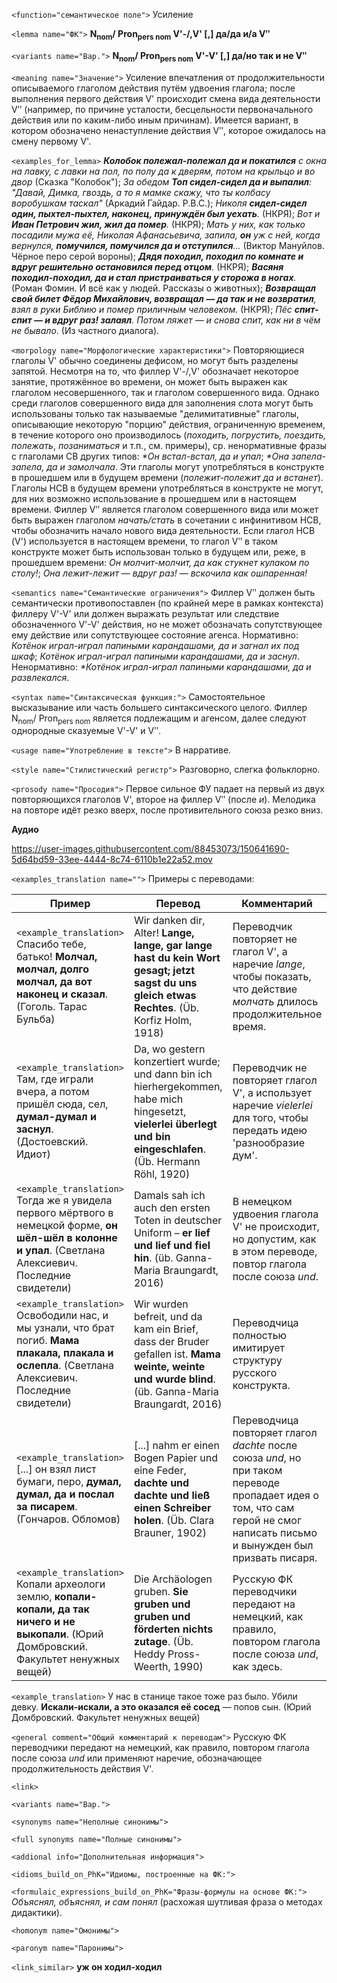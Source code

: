 `<function="семантическое поле">` Усиление

`<lemma name="ФК">` **N<sub>nom</sub>/ Pron<sub>pers nom</sub> V'-/,V' [,] да/да и/а Vʺ**

`<variants name="Вар.">` **N<sub>nom</sub>/ Pron<sub>pers nom</sub> V'-V' [,] да/но так и не Vʺ**

`<meaning name="Значение">` Усиление впечатления от продолжительности описываемого глаголом действия путём удвоения глагола; после выполнения первого действия V' происходит смена вида деятельности Vʺ (например, по причине усталости, бесцельности первоначального действия или по каким-либо иным причинам). Имеется вариант, в котором обозначено ненаступление действия Vʺ, которое ожидалось на смену первому V'.    

`<examples_for_lemma>` _**Колобок полежал-полежал да и покатился** с окна на лавку, с лавки на пол, по полу да к дверям, потом на крыльцо и во двор_ (Сказка "Колобок"); _За обедом **Топ сидел-сидел да и выпалил**: "Давай, Димка, гвоздь, а то я мамке скажу, что ты колбасу воробушкам таскал"_ (Аркадий Гайдар. Р.В.С.); _Николя **сидел-сидел один, пыхтел-пыхтел, наконец, принуждён был уехать**._ (НКРЯ); _Вот и **Иван Петрович жил, жил да помер**._ (НКРЯ); _Мать у них, как только посадили мужа её, Николая Афанасьевича, запила, **он** уж с ней, когда вернулся, **помучился, помучился да и отступился**…_ (Виктор Мануйлов. Чёрное перо серой вороны); _**Дядя походил, походил по комнате и вдруг решительно остановился перед отцом**._ (НКРЯ); _**Васяня походил-походил, да и стал пристраиваться у сторожа в ногах**._ (Роман Фомин. И всё как у людей. Рассказы о животных); _**Возвращал свой билет Фёдор Михайлович, возвращал ― да так и не возвратил**, взял в руки Библию и помер приличным человеком._ (НКРЯ); _Пёс **спит-спит &mdash; и вдруг раз! залаял**. Потом ляжет &mdash; и снова спит, как ни в чём не бывало_. (Из частного диалога).

`<morpology name="Морфологические характеристики">` Повторяющиеся глаголы V' обычно соединены дефисом, но могут быть разделены запятой. Несмотря на то, что филлер V'-/,V'  обозначает некоторое занятие, протяжённое во времени, он может быть выражен как глаголом несовершенного, так и глаголом совершенного вида. Однако среди глаголов совершенного вида для заполнения слота могут быть использованы только так называемые "делимитативные" глаголы, описывающие некоторую "порцию" действия, ограниченную временем, в течение которого оно производилось (_походить, погрустить, поездить, полежать_, _позаниматься_ и т.п., см. примеры), ср. ненормативные фразы с глаголами СВ других типов: _*Он встал-встал, да и упал_; _*Она запела-запела, да и замолчала_. Эти глаголы могут употребляться в конструкте в прошедшем или в будущем времени (_полежит-полежит да и встанет_). Глаголы НСВ в будущем времени употребляться в конструкте не могут, для них возможно использование в прошедшем или в настоящем времени. Филлер Vʺ является глаголом совершенного вида или может быть выражен глаголом _начать/стать_ в сочетании с инфинитивом НСВ, чтобы обозначить начало нового вида деятельности. Если глагол НСВ (V') используется в настоящем времени, то глагол Vʺ в таком конструкте может быть использован только в будущем или, реже, в прошедшем времени: _Он молчит-молчит, да как стукнет кулаком по столу!_; _Она лежит-лежит &mdash; вдруг раз! &mdash; вскочила как ошпаренная!_ 

`<semantics name="Семантические ограничения">` Филлер Vʺ должен быть семантически противопоставлен (по крайней мере в рамках контекста) филлеру V'-V' или должен выражать результат или следствие обозначенного V'-V' действия, но не может обозначать сопутствующее ему действие или сопутствующее состояние агенса. Нормативно: _Котёнок играл-играл папиными карандашами, да и загнал их под шкаф_; _Котёнок играл-играл папиными карандашами, да и заснул_. Ненормативно: _*Котёнок играл-играл папиными карандашами, да и развлекался_.  
       
`<syntax name="Синтаксическая функция:">` Самостоятельное высказывание или часть большего синтаксического целого. Филлер N<sub>nom</sub>/ Pron<sub>pers nom</sub> является подлежащим и агенсом, далее следуют однородные сказуемые V'-V' и Vʺ.
  
`<usage name="Употребление в тексте">` В нарративе. 

`<style name="Стилистический регистр">` Разговорно, слегка фольклорно.

`<prosody name="Просодия">` Первое сильное ФУ падает на первый из двух повторяющихся глаголов V', второе на филлер Vʺ (после _и_). Мелодика на повторе идёт резко вверх, после противительного союза резко вниз.

**Аудио**



https://user-images.githubusercontent.com/88453073/150641690-5d64bd59-33ee-4444-8c74-6110b1e22a52.mov



`<examples_translation name="">` Примеры с переводами: 

 Пример | Перевод | Комментарий
--- | --- | ---
`<example_translation>`  Спасибо тебе, батько! **Молчал, молчал, долго молчал, да вот наконец и сказал**. (Гоголь. Тарас Бульба) | Wir danken dir, Alter! **Lange, lange, gar lange hast du kein Wort gesagt; jetzt sagst du uns gleich etwas Rechtes**. (Üb. Korfiz Holm, 1918) | Переводчик повторяет не глагол V', а наречие _lange_, чтобы показать, что действие _молчать_ длилось продолжительное время.
`<example_translation>` Там, где играли вчера, а потом пришёл сюда, сел, **думал-думал и заснул**. (Достоевский. Идиот) | Da, wo gestern konzertiert wurde; und dann bin ich hierhergekommen, habe mich hingesetzt, **vielerlei überlegt und bin eingeschlafen**. (Üb. Hermann Röhl, 1920) | Переводчик не повторяет глагол V', а использует наречие _vielerlei_ для того, чтобы передать идею 'разнообразие дум'.
`<example_translation>` Тогда же я увидела первого мёртвого в немецкой форме, **он шёл-шёл в колонне и упал**. (Светлана Алексиевич. Последние свидетели) | Damals sah ich auch den ersten Toten in deutscher Uniform – **er lief und lief und fiel hin**. (üb. Ganna-Maria Braungardt, 2016) | В немецком удвоения глагола V' не происходит, но допустим, как в этом переводе, повтор глагола после союза _und_.
`<example_translation>` Освободили нас, и мы узнали, что брат погиб. **Мама плакала, плакала и ослепла**. (Светлана Алексиевич. Последние свидетели) | Wir wurden befreit, und da kam ein Brief, dass der Bruder gefallen ist. **Mama weinte, weinte und wurde blind**. (üb. Ganna-Maria Braungardt, 2016) | Переводчица полностью имитирует структуру русского конструкта.
`<example_translation>`  [...] он взял лист бумаги, перо, **думал, думал, да и послал за писарем**. (Гончаров. Обломов) | [...] nahm er einen Bogen Papier und eine Feder, **dachte und dachte und ließ einen Schreiber holen**. (Üb. Clara Brauner, 1902) | Переводчица повторяет глагол _dachte_ после союза _und_, но при таком переводе пропадает идея о том, что сам герой не смог написать письмо и вынужден был призвать писаря. 
`<example_translation>` Копали археологи землю, **копали-копали, да так ничего и не выкопали**. (Юрий Домбровский. Факультет ненужных вещей) | Die Archäologen gruben. **Sie gruben und gruben und förderten nichts zutage**. (Üb. Heddy Pross-Weerth, 1990) | Русскую ФК переводчики передают на немецкий, как правило, повтором глагола после союза _und_, как здесь.
`<example_translation>` У нас в станице такое тоже раз было. Убили девку. **Искали-искали, а это оказался её сосед** — попов сын. (Юрий Домбровский. Факультет ненужных вещей)

`<general comment="Общий комментарий к переводам">` Русскую ФК переводчики передают на немецкий, как правило, повтором глагола после союза _und_ или применяют наречие, обозначающее продолжительность действия V'.

`<link>` 

`<variants name="Вар.">` 

`<synonyms name="Неполные синонимы">` 

`<full synonyms name="Полные синонимы">`

`<addional info="Дополнительная информация">`

`<idioms_build_on_PhK="Идиомы, построенные на ФК:">`

`<formulaic_expressions_build_on_PhK="Фразы-формулы на основе ФК:">` _Объяснял, объяснял, и сам понял_ (расхожая шутливая фраза о методах дидактики).
 
`<homonym name="Омонимы">` 

`<paronym name="Паронимы">` 

`<link_similar>`  **уж он ходил-ходил**
